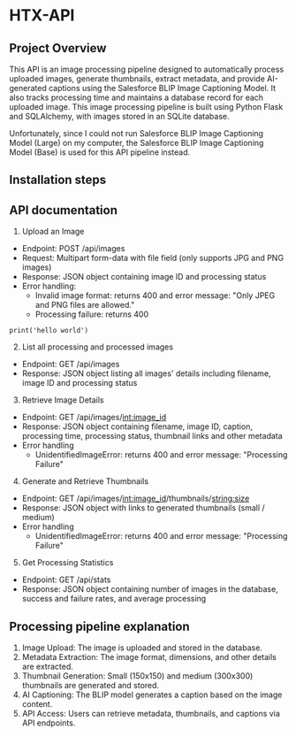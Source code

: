 # HTX-API

## Project Overview
This API is an image processing pipeline designed to automatically process uploaded images, generate thumbnails, extract metadata, and provide AI-generated captions using the Salesforce BLIP Image Captioning Model. It also tracks processing time and maintains a database record for each uploaded image. This image processing pipeline is built using Python Flask and SQLAlchemy, with images stored in an SQLite database. 

Unfortunately, since I could not run Salesforce BLIP Image Captioning Model (Large) on my computer, the Salesforce BLIP Image Captioning Model (Base) is used for this API pipeline instead. 

## Installation steps


## API documentation
1. Upload an Image

- Endpoint: POST /api/images
- Request: Multipart form-data with file field (only supports JPG and PNG images)
- Response: JSON object containing image ID and processing status
- Error handling:
    - Invalid image format: returns 400 and error message: "Only JPEG and PNG files are allowed."
    - Processing failure: returns 400
 ```
print('hello world')
```

2. List all processing and processed images
- Endpoint: GET /api/images
- Response: JSON object listing all images' details including filename, image ID and processing status

3. Retrieve Image Details

- Endpoint: GET /api/images/<int:image_id>
- Response: JSON object containing filename, image ID, caption, processing time, processing status, thumbnail links and other metadata
- Error handling
    - UnidentifiedImageError: returns 400 and error message: "Processing Failure"

4. Generate and Retrieve Thumbnails

- Endpoint: GET /api/images/<int:image_id>/thumbnails/<string:size>
- Response: JSON object with links to generated thumbnails (small / medium)
- Error handling
    - UnidentifiedImageError: returns 400 and error message: "Processing Failure"

5. Get Processing Statistics

- Endpoint: GET /api/stats
- Response: JSON object containing number of images in the database, success and failure rates, and average processing 

## Processing pipeline explanation
1. Image Upload: The image is uploaded and stored in the database.
2. Metadata Extraction: The image format, dimensions, and other details are extracted.
3. Thumbnail Generation: Small (150x150) and medium (300x300) thumbnails are generated and stored.
4. AI Captioning: The BLIP model generates a caption based on the image content.
5. API Access: Users can retrieve metadata, thumbnails, and captions via API endpoints.
